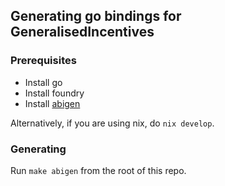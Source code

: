 ## Generating go bindings for GeneralisedIncentives

### Prerequisites
- Install go
- Install foundry
- Install [abigen](https://geth.ethereum.org/docs/tools/abigen)

Alternatively, if you are using nix, do `nix develop`.

### Generating

Run `make abigen` from the root of this repo.


